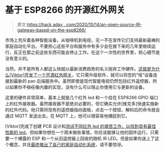 # 基于 ESP8266 的开源红外网关

> 原文:[https://hack aday . com/2020/10/14/an-open-source-IR-gateway-based-on-the-esp8266/](https://hackaday.com/2020/10/14/an-open-source-ir-gateway-based-on-the-esp8266/)

市场上充斥着各种智能设备，从咖啡机到电视，无一不在宣传它们支持最新最棒的家庭自动化平台。不要担心这些平台和服务中有多少会在接下来的几年里继续运行，反正在那之前这些东西可能会停止工作。在这个一次性的世界里，担心细节是没有意义的。

当然，并不是所有人都这么快就以最新消费趋势的名义抛弃工作硬件。[这就是为什么[Viktor]开发了一个开源红外网关](http://diy.viktak.com/2020/10/wifi-ir-gateway-a-k-a-give-your-dumb-old-devices-the-smarts.html)，它只需升级软件，就可以将您的“哑”设备连接到最新的 pan 后端服务中。虽然即使是现代智能电视仍然包括红外遥控器，所以如果你不~~信任~~像内置的实现，没有什么可以阻止你使用它与更新的设备。

这里的硬件非常简单，基本上就是几个红外 led 和一个挂在 ESP8266 GPIO 端口上的红外接收器。虽然接收器不是绝对必要的，但它确实允许[维克多]快速实施新的红外代码。他只需将现有的遥控器指向面板，点击一个按钮，解码后的命令就会通过 MQTT 发送出去，在 MQTT 上，他可以很容易地捕捉到它。

[Viktor]完成了创建 PCB 设计和[测试不同红外 led 的艰苦工作，以找到具有最佳性能的 led](https://hackaday.com/2020/02/28/using-ir-leds-to-hide-in-plain-sight/)。但如果你想在一个周末做些事情，你应该能够让他的固件运行，只需要一个裸露的 ESP 和一个从旧遥控器上回收的随机 IR LED。但是如果你迷上了这个概念，并且[最终推出了自己的家庭自动化系统](https://hackaday.com/2020/01/15/automate-your-life-with-node-red-plus-a-dash-of-mqtt/)，请不要惊讶。